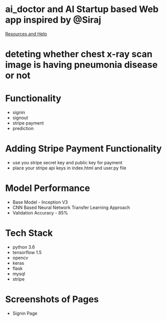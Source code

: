 # ai_doctor and AI Startup based Web app inspired by @Siraj

[Resources and Help](https://github.com/llSourcell/AI_Startup_Prototype)

# deteting whether chest x-ray scan image is having pneumonia disease or not 


# Functionality
- signin
- signout
- stripe payment
- prediction

# Adding Stripe Payment Functionality
- use you stripe secret key and public key for payment
- place your stripe api keys in index.html and user.py file


# Model Performance

- Base Model - Inception V3 
- CNN Based Neural Network Transfer Learning Approach
- Validation Accuracy - 85%

# Tech Stack

- python 3.6
- tensorflow 1.5
- opencv
- keras
- flask
- mysql
- stripe

# Screenshots of Pages

- Signin Page


